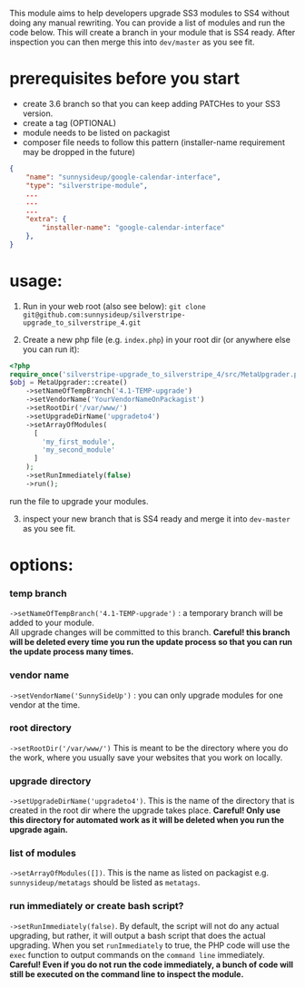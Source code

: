 This module aims to help developers upgrade SS3 modules to SS4 without doing any manual rewriting. You can provide a list of modules and run the code below.  This will create a branch in your module that is SS4 ready. After inspection you can then merge this into `dev/master` as you see fit.


# prerequisites before you start

 - create 3.6 branch so that you can keep adding PATCHes to your SS3 version.
 - create a tag (OPTIONAL)
 - module needs to be listed on packagist
 - composer file needs to follow this pattern (installer-name requirement may be dropped in the future)

```json
{
    "name": "sunnysideup/google-calendar-interface",
    "type": "silverstripe-module",
    ...
    ...
    ...
    "extra": {
        "installer-name": "google-calendar-interface"
    },
}
```
 
# usage:
1. Run in your web root (also see below):
`git clone git@github.com:sunnysideup/silverstripe-upgrade_to_silverstripe_4.git`

2. Create a new php file (e.g. `index.php`) in your root dir (or anywhere else you can run it):

```php
<?php
require_once('silverstripe-upgrade_to_silverstripe_4/src/MetaUpgrader.php');
$obj = MetaUpgrader::create()
    ->setNameOfTempBranch('4.1-TEMP-upgrade')
    ->setVendorName('YourVendorNameOnPackagist')
    ->setRootDir('/var/www/')
    ->setUpgradeDirName('upgradeto4')
    ->setArrayOfModules(
      [
        'my_first_module',
        'my_second_module'
      ]
    );
    ->setRunImmediately(false)
    ->run();
```
run the file to upgrade your modules.
  
3. inspect your new branch that is SS4 ready and merge it into `dev-master` as you see fit. 


# options:

### temp branch

`->setNameOfTempBranch('4.1-TEMP-upgrade')` : a temporary branch will be added to your module.  
All upgrade changes will be committed to this branch. **Careful!  this branch will be deleted every time you run the update process so that you can run the update process many times.**

### vendor name

`->setVendorName('SunnySideUp')` : you can only upgrade modules for one vendor at the time.

### root directory

`->setRootDir('/var/www/')`  This is meant to be the directory where you do the work, where you usually save your websites that you work on locally.

### upgrade directory

`->setUpgradeDirName('upgradeto4')`. This is the name of the directory that is created in the root dir where the upgrade takes place. **Careful! Only use this directory for automated work as it will be deleted when you run the upgrade again.**

### list of modules

`->setArrayOfModules([])`. This is the name as listed on packagist e.g. `sunnysideup/metatags` should be listed as `metatags`.

### run immediately or create bash script?

`->setRunImmediately(false)`. By default, the script will not do any actual upgrading, but rather, it will output a bash script that does the actual upgrading. 
When you set `runImmediately` to true, the PHP code will use the `exec` function to output commands on the `command line` immediately. **Careful! Even if you do not run the code immediately, a bunch of code will still be executed on the command line to inspect the module.**









